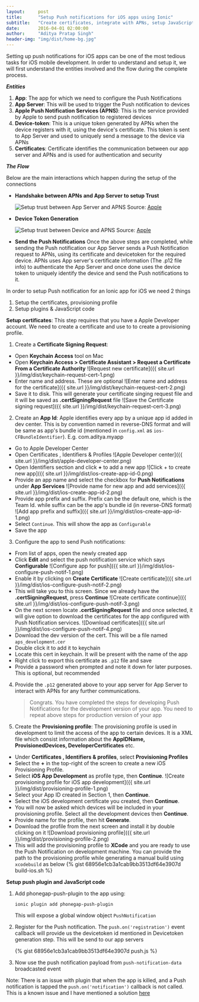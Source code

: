 ```yaml
---
layout:     post
title:      "Setup Push notifications for iOS apps using Ionic"
subtitle:   "Create certificates, integrate with APNs, setup JavaScript functions"
date:       2016-04-01 02:00:00
author:     "Aditya Pratap Singh"
header-img: "img/dist/home-bg.jpg"
---
```


Setting up push notifications for iOS apps can be one of the most tedious tasks for iOS mobile development. In order to understand and setup it,
we will first understand the entities involved and the flow during the complete process.

***Entities***

  1.  **App**: The app for which we need to configure the Push Notifications
  2.  **App Server**: This will be used to  trigger the Push notification to devices
  3.  **Apple Push Notification Services (APNS)**: This is the service provided by Apple to send push notification to registered devices
  4.  **Device-token**: This is a unique token generated by APNs when the device registers with it, using the device's certificate. 
      This token is sent to App Server and used to uniquely send a message to the device via APNs
  5.  **Certificates**: Certificate identifies the communication between our app server and APNs and is used for authentication and security    

***The Flow***
 
  Below are the main interactions which happen during the setup of the connections
  
  - **Handshake between APNs and App Server to setup Trust**
   
    ![Setup trust between App Server and APNS](https://developer.apple.com/library/ios/documentation/NetworkingInternet/Conceptual/RemoteNotificationsPG/Art/service_provider_ct_2x.png)
Source: [Apple](https://developer.apple.com/)
  
  - **Device Token Generation**
  
    ![Setup trust between Device and APNS](https://developer.apple.com/library/ios/documentation/NetworkingInternet/Conceptual/RemoteNotificationsPG/Art/token_generation_2x.png)
Source: [Apple](https://developer.apple.com/)

  - **Send the Push Notifications**
    Once the above steps are completed, while sending the Push notification our App Server sends a Push Notification request to APNs, 
    using its certificate and devicetoken for the required device. APNs uses App server's certificate information 
    (The .p12 file info) to authenticate the App Server and once done uses the device token 
    to uniquely identify the device and send the Push notifications to it.

In order to setup Push notification for an Ionic app for iOS we need 2 things
 
1.  Setup the certificates, provisioning profile 
2.  Setup plugins & JavaScript code

**Setup certificates**: This step requires that you have a Apple Developer account. We need to create a certificate and use to to create a provisioning profile.

1.  Create a **Certificate Signing Request**:
  - Open **Keychain Access** tool on Mac
  - Open **Keychain Access > Certificate Assistant > Request a Certificate From a Certificate Authority**
  ![Request new certificate]({{ site.url }}/img/dist/keychain-request-cert-1.png)
  - Enter name and address. These are optional
  ![Enter name and address for the certificate]({{ site.url }}/img/dist/keychain-request-cert-2.png)
  - Save it to disk. This will generate your certificate singing request file and it will be saved as **.certSigningRequest** file
  ![Save the Certificate signing request]({{ site.url }}/img/dist/keychain-request-cert-3.png)

  
2.  Create an **App Id**: Apple identifies every app by a unique app id added in dev center. This is by convention named in reverse-DNS format and will be same as app's bundle id (mentioned in `config.xml` as `ios-CFBundleIdentifier`). E.g. com.aditya.myapp
  - Go to Apple Developer Center
  - Open Certificates , Identifiers & Profiles
  ![Apple Developer center]({{ site.url }}/img/dist/apple-developer-center.png)
  - Open Identifiers section and click **+** to add a new app
  ![Click + to create new app]({{ site.url }}/img/dist/ios-create-app-id-0.png)
  - Provide an app name and select the checkbox for **Push Notifications** under **App Services**
  ![Provide name for new app and add services]({{ site.url }}/img/dist/ios-create-app-id-2.png)
  -  Provide app prefix and suffix. Prefix can be the default one, which is the Team Id. while suffix can be the app's bundle id (in reverse-DNS format)
  ![Add app prefix and suffix]({{ site.url }}/img/dist/ios-create-app-id-1.png)
  -  Select `Continue`. This will show the app as `Configurable`
  -  Save the app


3.  Configure the app to send Push notifications:
  - From list of apps, open the newly created app
  - Click **Edit** and select the push notification service which says **Configurable**
  ![Configure app for push]({{ site.url }}/img/dist/ios-configure-push-notif-1.png)
  - Enable it by clicking on **Create Certificate**
  ![Create certificate]({{ site.url }}/img/dist/ios-configure-push-notif-2.png)
  - This will take you to this screen. Since we already have the **.certSigningRequest**, press **Continue**
  ![Create certificate continue]({{ site.url }}/img/dist/ios-configure-push-notif-3.png)
  - On the next screen locate **.certSigningRequest** file and once selected, it will give option to 
    download the certificates for the app configured with Push Notification services.
  ![Download certificates]({{ site.url }}/img/dist/ios-configure-push-notif-4.png)
  - Download the dev version of the cert. This will be a file named `aps_development.cer`
  - Double click it to add it to keychain
  - Locate this cert in keychain. It will be present with the name of the app
  - Right click to export this certificate as `.p12` file and save
  - Provide a password when prompted and note it down for later purposes. This is optional, but recommended

4.  Provide the `.p12` generated above to your app server for App Server to interact with APNs for any further communications. 

    > Congrats. You have completed the steps for developing Push Notifications for the development version of your app. 
    > You need to repeat above steps for production version of your app 


5.  Create the **Provisioning profile**: The provisioning profile is used in development to limit the access of the app to certain devices. 
    It is a XML file which consist information about the **AppIDName, ProvisionedDevices, DeveloperCertificates** etc.
  - Under **Certificates , Identifiers & profiles**, select **Provisioning Profiles**
  - Select the **+** in the top-right of the screen to create a new iOS Provisioning Profile.
  - Select **iOS App Development** as profile type, then **Continue**.
    ![Create provisioning profile for iOS app development]({{ site.url }}/img/dist/provisioning-profile-1.png)
  - Select your App ID created in Section 1, then **Continue**.
  - Select the iOS development certificate you created, then **Continue**.
  - You will now be asked which devices will be included in your provisioning profile. Select all the development devices then **Continue**.
  - Provide name for the profile, then hit **Generate**.
  - Download the profile from the next screen and install it by double clicking on it
    ![Download provisioning profile]({{ site.url }}/img/dist/provisioning-profile-2.png)
  - This will add the provisioning profile to **XCode** and you are ready to use the Push Notification on development machine.
    You can provide the path to the provisioning profile while generating a manual build using `xcodebuild` as below
    {% gist 68956e1cb3a1cab9bb3513df64e3907d build-ios.sh %}


**Setup push plugin and JavaScript code**

1. Add phonegap-push-plugin to the app using:
    ``` 
    ionic plugin add phonegap-push-plugin
    ```
    This will expose a global window object `PushNotification`

2. Register for the Push notification. The `push.on('registration')` event callback will provide us the devicetoken id mentioned in Devicetoken generation step. This will be send to our app servers

    {% gist 68956e1cb3a1cab9bb3513df64e3907d push.js %}


3. Now use the push notification payload from `push-notification-data` broadcasted event

Note: There is an issue with plugin that when the app is killed, and a Push notification is tapped the 
`push.on('notification')` callback is not called. This is a known issue and 
I have mentioned a solution [here](https://github.com/phonegap/phonegap-plugin-push/issues/50#issuecomment-203801800)
